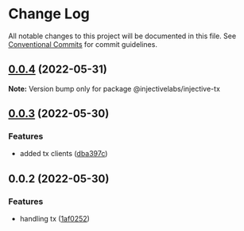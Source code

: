 # Change Log

All notable changes to this project will be documented in this file.
See [Conventional Commits](https://conventionalcommits.org) for commit guidelines.

## [0.0.4](https://github.com/InjectiveLabs/injective-ts/compare/@injectivelabs/injective-tx@0.0.3...@injectivelabs/injective-tx@0.0.4) (2022-05-31)

**Note:** Version bump only for package @injectivelabs/injective-tx





## [0.0.3](https://github.com/InjectiveLabs/injective-ts/compare/@injectivelabs/injective-tx@0.0.2...@injectivelabs/injective-tx@0.0.3) (2022-05-30)


### Features

* added tx clients ([dba397c](https://github.com/InjectiveLabs/injective-ts/commit/dba397c010c50d5113257532e70f896bf23f6d3d))





## 0.0.2 (2022-05-30)


### Features

* handling tx ([1af0252](https://github.com/InjectiveLabs/injective-ts/commit/1af02522f488185978bbf60d0daa1ff9ffd9175d))

